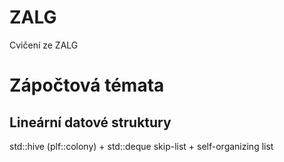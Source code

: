 # ZALG
Cvičení ze ZALG


# Zápočtová témata 

## Lineární datové struktury

std::hive (plf::colony) + std::deque
skip-list + self-organizing list


